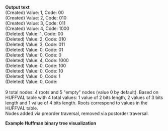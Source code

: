 <p align="left">
  <strong>Output text</strong>
  <br/>
  (Created) Value: 1, Code: 00
  <br/>
  (Created) Value: 2, Code: 010
  <br/>
  (Created) Value: 3, Code: 011
  <br/>
  (Created) Value: 4, Code: 1000
  <br/>
  (Deleted) Value: 1, Code: 00
  <br/>
  (Deleted) Value: 2, Code: 010
  <br/>
  (Deleted) Value: 3, Code: 011
  <br/>
  (Deleted) Value: 0, Code: 01
  <br/>
  (Deleted) Value: 0, Code: 0
  <br/>
  (Deleted) Value: 4, Code: 1000
  <br/>
  (Deleted) Value: 0, Code: 100
  <br/>
  (Deleted) Value: 0, Code: 10
  <br/>
  (Deleted) Value: 0, Code: 1
  <br/>
  (Deleted) Value: 0, Code:
  <br/>
  <br/>
  9 total nodes: 4 roots and 5 "empty" nodes (value 0 by default). Based on HUFFVAL table with 4 total values: 1 value of 2 bits length, 2 values of 3 bits length and 1 value of 4 bits length. Roots correspond to values in the HUFFVAL table.
  <br/>
  Nodes added via preorder traversal, removed via postorder traversal.
  <br/>
</p>

<p align="left">
  <strong>Example Huffman binary tree visualization</strong>
  <br/>
  <img src="https://github.com/emmanuelvelmo/Huffman-binary-tree-script/assets/51292782/774e6234-38c2-4930-a975-7b2bd1da1dad>
</p>
